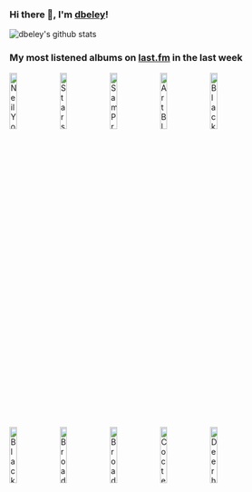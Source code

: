 ### Hi there 👋, I'm [dbeley](https://dbeley.ovh/en)!

![dbeley's github stats](https://github-readme-stats.vercel.app/api?username=dbeley)

### My most listened albums on [last.fm](https://www.last.fm/user/d_beley) in the last week

[<img src='https://lastfm.freetls.fastly.net/i/u/300x300/8f981e7d84e358571136820e8383a5e0.jpg' width='16%' height='16%' alt='Neil Young - Chrome Dreams'>](https://www.last.fm/music/neil%2byoung/chrome%2bdreams)&nbsp;
[<img src='https://lastfm.freetls.fastly.net/i/u/300x300/c25945abe532454391ebf845e2667531.png' width='16%' height='16%' alt='Stars of the Lid - The Tired Sounds of Stars of the Lid'>](https://www.last.fm/music/stars%2bof%2bthe%2blid/the%2btired%2bsounds%2bof%2bstars%2bof%2bthe%2blid)&nbsp;
[<img src='https://lastfm.freetls.fastly.net/i/u/300x300/6909d9317dfb444e4176f2fc26d0482a.jpg' width='16%' height='16%' alt='Sam Prekop - Sam Prekop'>](https://www.last.fm/music/sam%2bprekop/sam%2bprekop)&nbsp;
[<img src='https://lastfm.freetls.fastly.net/i/u/300x300/6fe6b6155601e2f3a9cea5459442431c.jpg' width='16%' height='16%' alt='Art Blakey & The Jazz Messengers - Free For All'>](https://www.last.fm/music/art%2bblakey%2b%2526%2bthe%2bjazz%2bmessengers/free%2bfor%2ball)&nbsp;
[<img src='https://lastfm.freetls.fastly.net/i/u/300x300/9fde38d40aa14ce2a0c191933a12d164.png' width='16%' height='16%' alt='Black Moth Super Rainbow - Dandelion Gum'>](https://www.last.fm/music/black%2bmoth%2bsuper%2brainbow/dandelion%2bgum)&nbsp;
<br>
[<img src='https://lastfm.freetls.fastly.net/i/u/300x300/258f2c749f4631a32db46a677aa14455.jpg' width='16%' height='16%' alt='Black Moth Super Rainbow - Eating Us'>](https://www.last.fm/music/black%2bmoth%2bsuper%2brainbow/eating%2bus)&nbsp;
[<img src='https://lastfm.freetls.fastly.net/i/u/300x300/233c5f872a856a32c00a2abe2a65e086.jpg' width='16%' height='16%' alt='Broadcast - The Noise Made by People'>](https://www.last.fm/music/broadcast/the%2bnoise%2bmade%2bby%2bpeople)&nbsp;
[<img src='https://lastfm.freetls.fastly.net/i/u/300x300/a92fae2ac1594a2bb1044848a328fc8f.png' width='16%' height='16%' alt='Broadcast - Work and Non Work'>](https://www.last.fm/music/broadcast/work%2band%2bnon%2bwork)&nbsp;
[<img src='https://lastfm.freetls.fastly.net/i/u/300x300/350066babb80493fc9fa9b63dd40086d.png' width='16%' height='16%' alt='Cocteau Twins - Heaven or Las Vegas'>](https://www.last.fm/music/cocteau%2btwins/heaven%2bor%2blas%2bvegas)&nbsp;
[<img src='https://lastfm.freetls.fastly.net/i/u/300x300/24473eb9f5cbd1001fd266291d2584d1.jpg' width='16%' height='16%' alt='Deerhoof - The Magic'>](https://www.last.fm/music/deerhoof/the%2bmagic)&nbsp;
<br>

